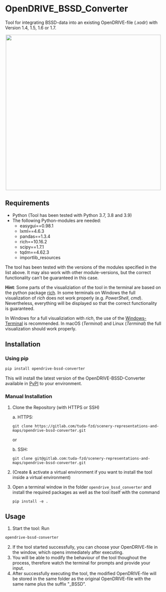 ﻿# OpenDRIVE_BSSD_Converter

Tool for integrating BSSD-data into an existing OpenDRIVE-file (.xodr) with Version 1.4, 1.5, 1.6 or 1.7.

<p align="center">
  <img src="doc/screenshot_overview.jpg" width="500">
</p>


## Requirements

 - Python (Tool has been tested with Python 3.7, 3.8 and 3.9)
 - The following Python-modules are needed:
	 - easygui==0.98.1
	 - lxml==4.6.3
	 - pandas==1.3.4
	 - rich==10.16.2
	 - scipy==1.7.1
	 - tqdm==4.62.3
   - importlib_resources

The tool has been tested with the versions of the modules specified in the list above. It may also work with other module-versions, but the correct functionality can't be guaranteed in this case.

**Hint**: Some parts of the visualiziation of the tool in the terminal are based on the python package [rich](https://rich.readthedocs.io/en/stable/introduction.html). In some terminals on Windows the full visualization of *rich* does not work properly (e.g. *PowerShell*, *cmd*). Nevertheless, everything will be displayed so that the correct functionality is guaranteed.

In Windows for a full visualiziation with *rich*, the use of the  [Windows-Terminal](https://www.microsoft.com/de-de/p/windows-terminal/9n0dx20hk701) is recommended. In macOS (*Terminal*) and Linux (*Terminal*) the full visualization should work properly.


## Installation
### Using pip
```bash
pip install opendrive-bssd-converter
```
This will install the latest version of the OpenDRIVE-BSSD-Converter available in [PyPI](https://pypi.org/project/bssd/) to your environment.

### Manual Installation

1. Clone the Repository (with HTTPS or SSH)

	a. HTTPS:

	`git clone https://gitlab.com/tuda-fzd/scenery-representations-and-maps/opendrive-bssd-converter.git`

	or

	b. SSH:

	`git clone git@gitlab.com:tuda-fzd/scenery-representations-and-maps/opendrive-bssd-converter.git`
2. (Create & activate a virtual environment if you want to install the tool inside a virtual environment)
3. Open a terminal window in the folder  `opendrive_bssd_converter`  and install the required packages as well as the tool itself with the command

    `pip install -e .`

## Usage
1. Start the tool: Run
```bash
opendrive-bssd-converter
```
2. If the tool started successfully, you can choose your OpenDRIVE-file in the window, which opens immediately after executing.
3. You will be able to modify the behaviour of the tool thoughout the process, therefore watch the terminal for prompts and provide your input.
4. After successfully executing the tool, the modified OpenDRIVE-file will be stored in the same folder as the original OpenDRIVE-file with the same name plus the suffix "_BSSD".
